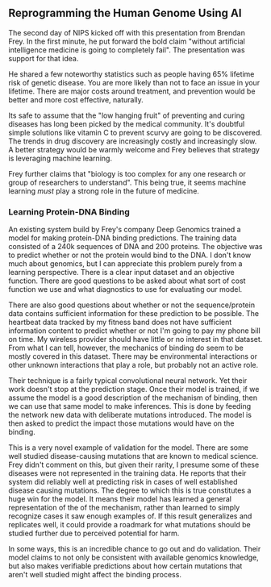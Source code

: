 ## Reprogramming the Human Genome Using AI

The second day of NIPS kicked off with this presentation from Brendan Frey.  In the first minute, he put forward the bold claim "without artificial intelligence medicine is going to completely fail".  The presentation was support for that idea.

He shared a few noteworthy statistics such as people having 65% lifetime risk of genetic disease.  You are more likely than not to face an issue in your lifetime.  There are major costs around treatment, and prevention would be better and more cost effective, naturally.

Its safe to assume that the "low hanging fruit" of preventing and curing diseases has long been picked by the medical community.  It's doubtful simple solutions like vitamin C to prevent scurvy are going to be discovered.  The trends in drug discovery are increasingly costly and increasingly slow.  A better strategy would be warmly welcome and Frey believes that strategy is leveraging machine learning.

Frey further claims that "biology is too complex for any one research or group of researchers to understand".  This being true, it seems machine learning *must* play a strong role in the future of medicine.

### Learning Protein-DNA Binding
An existing system build by Frey's company Deep Genomics trained a model for making protein-DNA binding predictions.  The training data consisted of a 240k sequences of DNA and 200 proteins.  The objective was to predict whether or not the protein would bind to the DNA.  I don't know much about genomics, but I can appreciate this problem purely from a learning perspective.  There is a clear input dataset and an objective function.  There are good questions to be asked about what sort of cost function we use and what diagnostics to use for evaluating our model.  

There are also good questions about whether or not the sequence/protein data contains sufficient information for these prediction to be possible.  The heartbeat data tracked by my fitness band does not have sufficient information content to predict whether or not I'm going to pay my phone bill on time.  My wireless provider should have little or no interest in that dataset.  From what I can tell, however, the mechanics of binding do seem to be mostly covered in this dataset.  There may be environmental interactions or other unknown interactions that play a role, but probably not an active role.

Their technique is a fairly typical convolutional neural network.  Yet their work doesn't stop at the prediction stage.  Once their model is trained, if we assume the model is a good description of the mechanism of binding, then we can use that same model to make inferences.  This is done by feeding the network new data with deliberate mutations introduced.  The model is then asked to predict the impact those mutations would have on the binding.

This is a very novel example of validation for the model.  There are some well studied disease-causing mutations that are known to medical science.  Frey didn't comment on this, but given their rarity, I presume some of these diseases were not represented in the training data.  He reports that their system did reliably well at predicting risk in cases of well established disease causing mutations.  The degree to which this is true constitutes a huge win for the model.  It means their model has learned a general representation of the of the mechanism, rather than learned to simply recognize cases it saw enough examples of.  If this result generalizes and replicates well, it could provide a roadmark for what mutations should be studied further due to perceived potential for harm.

In some ways, this is an incredible chance to go out and do validation.  Their model claims to not only be consistent with available genomics knowledge, but also makes verifiable predictions about how certain mutations that aren't well studied might affect the binding process.




